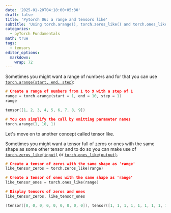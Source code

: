```yaml
---
date: '2025-01-20T04:18:00+05:30'
draft: false
title: 'Pytorch 06: a range and tensors like'
subtitle: 'Using torch.arange(), torch.zeros_like() and torch.ones_like() '
categories:
  - pyTorch Fundamentals
math: true
tags:
  - tensors
editor_options: 
  markdown: 
    wrap: 72
---
```


Sometimes you might want a range of numbers and for that you can use [`torch.arange(start, end, step`)](https://pytorch.org/docs/stable/generated/torch.arange.html):

```c
# Create a range of numbers from 1 to 9 with a step of 1
range = torch.arange(start = 1, end = 10, step = 1)
range
```
```c
tensor([1, 2, 3, 4, 5, 6, 7, 8, 9])
```
```c
# You can simplify the call by omitting parameter names
torch.arange(1, 10, 1)
```

Let's move on to another concept called tensor like. 

Sometimes you might want a tensor full of zeros or ones with the same shape as some other tensor and to do so you can make use of [`torch.zeros_like(input)`](https://pytorch.org/docs/stable/generated/torch.zeros_like.html) or [`torch.ones_like(output)`](https://pytorch.org/docs/stable/generated/torch.zeros_like.html).

```c
# Create a tensor of zeros with the same shape as 'range'
like_tensor_zeros = torch.zeros_like(range)

# Create a tensor of ones with the same shape as 'range'
like_tensor_ones = torch.ones_like(range)

# Display tensors of zeros and ones
like_tensor_zeros, like_tensor_ones
```
```c
(tensor([0, 0, 0, 0, 0, 0, 0, 0, 0]), tensor([1, 1, 1, 1, 1, 1, 1, 1, 1]))
```